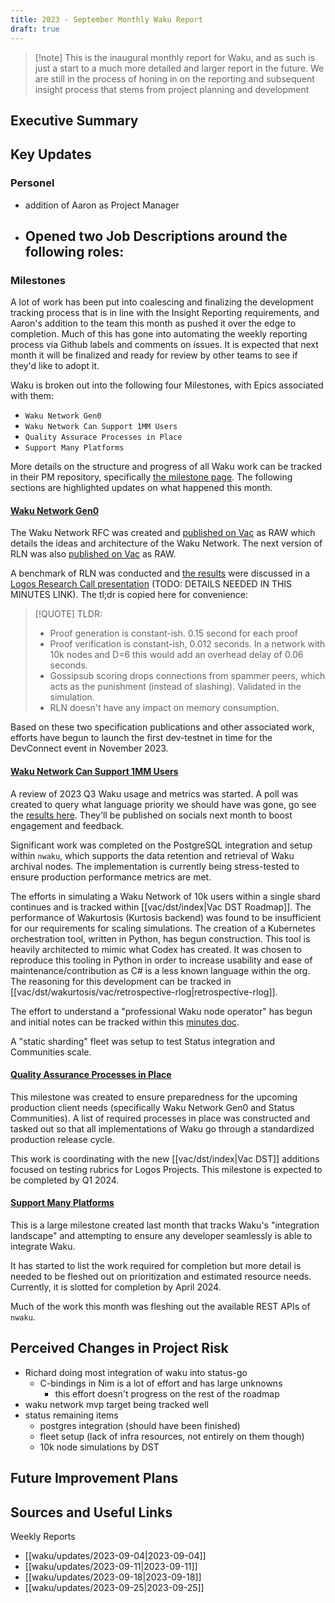 ```yaml
---
title: 2023 - September Monthly Waku Report
draft: true
---
```

>[!note] This is the inaugural monthly report for Waku, and as such is just a start to a much more detailed and larger report in the future. We are still in the process of honing in on the reporting and subsequent insight process that stems from project planning and development

## Executive Summary


## Key Updates

### Personel
- addition of Aaron as Project Manager
- Opened two Job Descriptions around the following roles:
	- 

### Milestones
A lot of work has been put into coalescing and finalizing the development tracking process that is in line with the Insight Reporting requirements, and Aaron's addition to the team this month as pushed it over the edge to completion. Much of this has gone into automating the weekly reporting process via Github labels and comments on issues. It is expected that next month it will be finalized and ready for review by other teams to see if they'd like to adopt it. 

Waku is broken out into the following four Milestones, with Epics associated with them:
- `Waku Network Gen0`
- `Waku Network Can Support 1MM Users`
- `Quality Assurace Processes in Place`
- `Support Many Platforms`

More details on the structure and progress of all Waku work can be tracked in their PM repository, specifically [the milestone page](https://github.com/waku-org/pm/milestones). The following sections are highlighted updates on what happened this month.

#### [Waku Network Gen0](https://github.com/waku-org/pm/issues/50)
The Waku Network RFC was created and [published on Vac](https://rfc.vac.dev/spec/64/) as RAW which details the ideas and architecture of the Waku Network. The next version of RLN was also [published on Vac](https://rfc.vac.dev/spec/58/) as RAW.

A benchmark of RLN was conducted and [the results](https://github.com/waku-org/research/issues/23) were discussed in a [Logos Research Call presentation](https://minutes.logos.co/logos/logos-research-call-notes#september-27) (TODO: DETAILS NEEDED IN THIS MINUTES LINK). The tl;dr is copied here for convenience:

> [!QUOTE] TLDR:
>
>
>- Proof generation is constant-ish. 0.15 second for each proof
>- Proof verification is constant-ish, 0.012 seconds. In a network with 10k nodes and D=6 this would add an overhead delay of 0.06 seconds.
>- Gossipsub scoring drops connections from spammer peers, which acts as the punishment (instead of slashing). Validated in the simulation.
>- RLN doesn't have any impact on memory consumption.

Based on these two specification publications and other associated work, efforts have begun to launch the first dev-testnet in time for the DevConnect event in November 2023.

#### [Waku Network Can Support 1MM Users](https://github.com/waku-org/pm/issues/83)
A review of 2023 Q3 Waku usage and metrics was started. A poll was created to query what language priority we should have was gone, go see the [results here](). They'll be published on socials next month to boost engagement and feedback. 

Significant work was completed on the PostgreSQL integration and setup within `nwaku`, which supports the data retention and retrieval of Waku archival nodes. The implementation is currently being stress-tested to ensure production performance metrics are met. 

The efforts in simulating a Waku Network of 10k users within a single shard continues and is tracked within [[vac/dst/index|Vac DST Roadmap]]. The performance of Wakurtosis (Kurtosis backend) was found to be insufficient for our requirements for scaling simulations. The creation of a Kubernetes orchestration tool, written in Python, has begun construction. This tool is heavily architected to mimic what Codex has created. It was chosen to reproduce this tooling in Python in order to increase usability and ease of maintenance/contribution as C# is a less known language within the org. The reasoning for this development can be tracked in [[vac/dst/wakurtosis/vac/retrospective-rlog|retrospective-rlog]].

The effort to understand a "professional Waku node operator" has begun and initial notes can be tracked within this [minutes doc](https://notes.status.im/node-operators-meeting). 

A "static sharding" fleet was setup to test Status integration and Communities scale. 
#### [Quality Assurance Processes in Place](https://github.com/waku-org/pm/issues/73)
This milestone was created to ensure preparedness for the upcoming production client needs (specifically Waku Network Gen0 and Status Communities). A list of required processes in place was constructed and tasked out so that all implementations of Waku go through a standardized production release cycle. 

This work is coordinating with the new [[vac/dst/index|Vac DST]] additions focused on testing rubrics for Logos Projects. This milestone is expected to be completed by Q1 2024. 
#### [Support Many Platforms](https://github.com/waku-org/pm/issues/42)
This is a large milestone created last month that tracks Waku's "integration landscape" and attempting to ensure any developer seamlessly is able to integrate Waku. 

It has started to list the work required for completion but more detail is needed to be fleshed out on prioritization and estimated resource needs. Currently, it is slotted for completion by April 2024. 

Much of the work this month was fleshing out the available REST APIs of `nwaku`. 


## Perceived Changes in Project Risk
- Richard doing most integration of waku into status-go
	- C-bindings in Nim is a lot of effort and has large unknowns
		- this effort doesn't progress on the rest of the roadmap
- waku network mvp target being tracked well
- status remaining items
	- postgres integration (should have been finished)
	- fleet setup (lack of infra resources, not entirely on them though)
	- 10k node simulations by DST 

## Future Improvement Plans


## Sources and Useful Links
Weekly Reports
- [[waku/updates/2023-09-04|2023-09-04]]
- [[waku/updates/2023-09-11|2023-09-11]]
- [[waku/updates/2023-09-18|2023-09-18]]
- [[waku/updates/2023-09-25|2023-09-25]]
